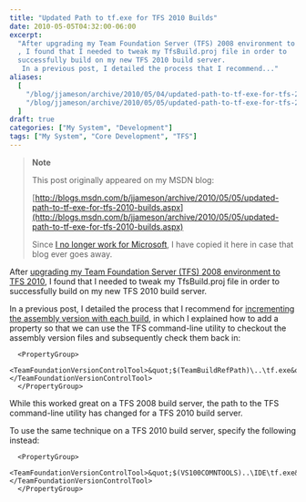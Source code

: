 ```yaml
---
title: "Updated Path to tf.exe for TFS 2010 Builds"
date: 2010-05-05T04:32:00-06:00
excerpt:
  "After upgrading my Team Foundation Server (TFS) 2008 environment to TFS 2010
  , I found that I needed to tweak my TfsBuild.proj file in order to
  successfully build on my new TFS 2010 build server. 
   In a previous post, I detailed the process that I recommend..."
aliases:
  [
    "/blog/jjameson/archive/2010/05/04/updated-path-to-tf-exe-for-tfs-2010-builds.aspx",
    "/blog/jjameson/archive/2010/05/05/updated-path-to-tf-exe-for-tfs-2010-builds.aspx",
  ]
draft: true
categories: ["My System", "Development"]
tags: ["My System", "Core Development", "TFS"]
---
```


> **Note**
>
> This post originally appeared on my MSDN blog:
>
> [http://blogs.msdn.com/b/jjameson/archive/2010/05/05/updated-path-to-tf-exe-for-tfs-2010-builds.aspx](http://blogs.msdn.com/b/jjameson/archive/2010/05/05/updated-path-to-tf-exe-for-tfs-2010-builds.aspx)
>
> Since
> [I no longer work for Microsoft](/blog/jjameson/2011/09/02/last-day-with-microsoft),
> I have copied it here in case that blog ever goes away.

After
[upgrading my Team Foundation Server (TFS) 2008 environment to TFS 2010](/blog/jjameson/2010/05/04/upgrade-team-foundation-server-2008-to-tfs-2010-and-sharepoint-server-2010-overview),
I found that I needed to tweak my TfsBuild.proj file in order to successfully
build on my new TFS 2010 build server.

In a previous post, I detailed the process that I recommend for
[incrementing the assembly version with each build](/blog/jjameson/2010/03/25/incrementing-the-assembly-version-for-each-build),
in which I explained how to add a property so that we can use the TFS
command-line utility to checkout the assembly version files and subsequently
check them back in:

```
  <PropertyGroup>
    <TeamFoundationVersionControlTool>&quot;$(TeamBuildRefPath)\..\tf.exe&quot;</TeamFoundationVersionControlTool>
  </PropertyGroup>
```

While this worked great on a TFS 2008 build server, the path to the TFS
command-line utility has changed for a TFS 2010 build server.

To use the same technique on a TFS 2010 build server, specify the following
instead:

```
  <PropertyGroup>
    <TeamFoundationVersionControlTool>&quot;$(VS100COMNTOOLS)..\IDE\tf.exe&quot;</TeamFoundationVersionControlTool>
  </PropertyGroup>
```
